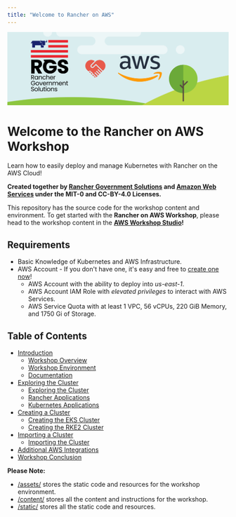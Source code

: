 ```yaml
---
title: "Welcome to Rancher on AWS"
---
```


![rgs-aws-banner](/static/images/rgs-aws-banner.png)

# Welcome to the Rancher on AWS Workshop
Learn how to easily deploy and manage Kubernetes with Rancher on the AWS Cloud!

**Created together by [Rancher Government Solutions](https://ranchergovernment.com) and [Amazon Web Services](https://aws.amazon.com) under the MIT-0 and CC-BY-4.0 Licenses.**

This repository has the source code for the workshop content and environment. To get started with the **Rancher on AWS Workshop**, please head to the 
workshop content in the **[AWS Workshop Studio](https://catalog.us-east-1.prod.workshops.aws/workshops/be7b2281-57e8-44d0-a40e-1b7ea0d88f2a)!**

## Requirements
* Basic Knowledge of Kubernetes and AWS Infrastructure.
* AWS Account - If you don't have one, it's easy and free to [create one now](https://aws.amazon.com/)!
  * AWS Account with the ability to deploy into *us-east-1*.
  * AWS Account IAM Role with *elevated privileges* to interact with AWS Services.
  * AWS Service Quota with at least 1 VPC, 56 vCPUs, 220 GiB Memory, and 1750 Gi of Storage.

## Table of Contents
* [Introduction](/content/10-introduction/index.en.md)
  * [Workshop Overview](/content/10-introduction/11-workshop-overview/index.en.md)
  * [Workshop Environment](/content/10-introduction/12-workshop-environment/index.en.md)
  * [Documentation](/content/10-introduction/13-documentation/index.en.md)
* [Exploring the Cluster](/content/20-exploring-the-cluster/index.en.md)
  * [Exploring the Cluster](/content/20-exploring-the-cluster/21-exploring-the-cluster/index.en.md)
  * [Rancher Applications](/content/20-exploring-the-cluster/22-rancher-applications/index.en.md)
  * [Kubernetes Applications](/content/20-exploring-the-cluster/23-kubernetes-applications/index.en.md)
* [Creating a Cluster](/content/30-creating-a-cluster/index.en.md)
  * [Creating the EKS Cluster](/content/30-creating-a-cluster/31-creating-eks-cluster/index.en.md)
  * [Creating the RKE2 Cluster](/content/30-creating-a-cluster/32-creating-rke2-cluster/index.en.md)
* [Importing a Cluster](/content/40-importing-a-cluster/index.en.md)
  * [Importing the Cluster](/content/40-importing-a-cluster/41-importing-the-cluster/index.en.md)
* [Additional AWS Integrations](/content/50-additional-integrations/index.en.md)
* [Workshop Conclusion](/content/60-conclusion/index.en.md)

**Please Note:**
* [/assets/](/assets/) stores the static code and resources for the workshop environment.
* [/content/](/content/) stores all the content and instructions for the workshop.
* [/static/](/static/) stores all the static code and resources.